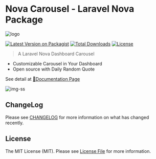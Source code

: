 # Nova Carousel - Laravel Nova Package

![logo](https://coroo.github.io/nova-carousel/assets/logo/nova-carousel.svg)

[![Latest Version on Packagist](https://img.shields.io/packagist/v/coroowicaksono/nova-carousel)](https://packagist.org/packages/coroowicaksono/nova-carousel)
[![Total Downloads](https://img.shields.io/packagist/dt/coroowicaksono/nova-carousel)](https://packagist.org/packages/coroowicaksono/nova-carousel)
[![License](https://img.shields.io/packagist/l/coroowicaksono/nova-carousel)](https://github.com/coroo/nova-carousel/blob/master/LICENSE)

> A Laravel Nova Dashboard Carousel

- Customizable Carousel in Your Dashboard
- Open source with Daily Random Quote

See detail at [:blue_book:Documentation Page](https://github.com/coroo/nova-carousel/)

![img-ss](https://coroo.github.io/nova-carousel/assets/img/nova-carousel-cover.gif)

## ChangeLog

Please see [CHANGELOG](https://github.com/coroo/nova-slider/blob/master/CHANGELOG.md) for more information on what has changed recently.

## License

The MIT License (MIT). Please see [License File](https://github.com/coroo/nova-slider/blob/master/LICENSE) for more information.


